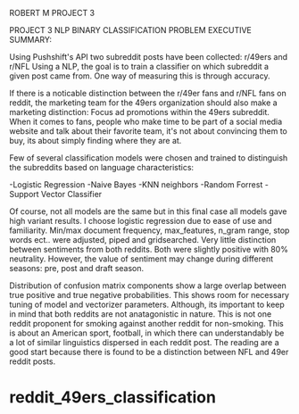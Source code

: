ROBERT M PROJECT 3

PROJECT 3 NLP BINARY CLASSIFICATION PROBLEM EXECUTIVE SUMMARY:

Using Pushshift's API two subreddit posts have been collected: r/49ers and r/NFL
Using a NLP, the goal is to train a classifier on which subreddit a given post came from. One way of measuring this is through accuracy.

If there is a noticable distinction between the r/49er fans and r/NFL fans on reddit, the marketing team for the 49ers organization should also make a marketing distinction: Focus ad promotions within the 49ers subreddit. When it comes to fans, people who make time to be part of a social media website and talk about their favorite team, it's not about convincing them to buy, its about simply finding where they are at.

Few of several classification models were chosen and trained to distinguish the subreddits based on language characteristics:

-Logistic Regression
-Naive Bayes
-KNN neighbors
-Random Forrest
-Support Vector Classifier

   Of course, not all models are the same but in this final case all models gave high variant results. I choose logistic regression due to ease of use and familiarity. Min/max document frequency, max_features, n_gram range, stop words ect.. were adjusted, piped and gridsearched. Very little distinction between sentiments from both reddits. Both were slightly positive with 80% neutrality. However, the value of sentiment may change during different seasons: pre, post and draft season. 
   
   Distribution of confusion matrix components show a large overlap between true positive and true negative probabilities. This shows room for necessary tuning of model and vectorizer parameters. Although, its important to keep in mind that both reddits are not anatagonistic in nature. This is not one reddit proponent for smoking against another reddit for non-smoking. This is about an American sport, football, in which there can understandably be a lot of similar linguistics dispersed in each reddit post. The reading are a good start because there is found to be a distinction between NFL and 49er reddit posts. 







# reddit_49ers_classification
